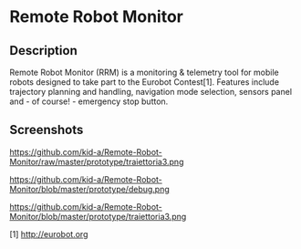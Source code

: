 Remote Robot Monitor 
====================

Description
-----------
Remote Robot Monitor (RRM) is a monitoring & telemetry tool for mobile robots designed to take part to the Eurobot Contest[1]. 
Features include trajectory planning and handling, navigation mode selection, sensors panel and - of course! - emergency stop button.

Screenshots
-----------
https://github.com/kid-a/Remote-Robot-Monitor/raw/master/prototype/traiettoria3.png

https://github.com/kid-a/Remote-Robot-Monitor/blob/master/prototype/debug.png

https://github.com/kid-a/Remote-Robot-Monitor/blob/master/prototype/traiettoria3.png

[1] http://eurobot.org

